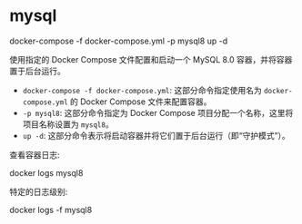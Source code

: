 # mysql
docker-compose -f docker-compose.yml -p mysql8 up -d

使用指定的 Docker Compose 文件配置和启动一个 MySQL 8.0 容器，并将容器置于后台运行。

- `docker-compose -f docker-compose.yml`: 这部分命令指定使用名为 `docker-compose.yml` 的 Docker Compose 文件来配置容器。
- `-p mysql8`: 这部分命令指定为 Docker Compose 项目分配一个名称，这里将项目名称设置为 `mysql8`。
- `up -d`: 这部分命令表示将启动容器并将它们置于后台运行（即“守护模式”）。



查看容器日志:

docker logs mysql8

特定的日志级别:

docker logs -f mysql8
